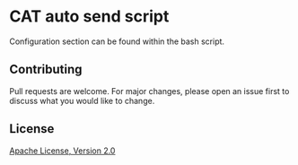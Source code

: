 # CAT auto send script

Configuration section can be found within the bash script.

## Contributing
Pull requests are welcome. For major changes, please open an issue first to discuss what you would like to change.

## License
[Apache License, Version 2.0](http://www.apache.org/licenses/LICENSE-2.0)
